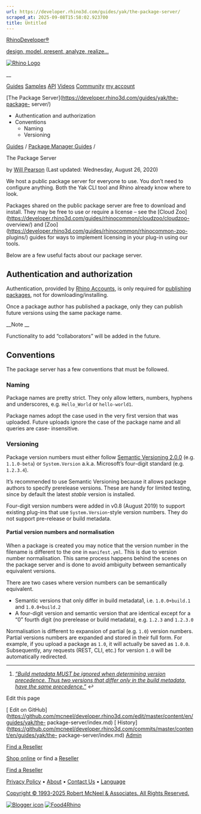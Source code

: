 ```yaml
---
url: https://developer.rhino3d.com/guides/yak/the-package-server/
scraped_at: 2025-09-08T15:58:02.923700
title: Untitled
---
```


[RhinoDeveloper®](/)

[design, model, present, analyze, realize...](/)

[![Rhino Logo](https://developer.rhino3d.com/images/rhinodevlogo.png)](/)

__

[Guides](https://developer.rhino3d.com/guides)
[Samples](https://developer.rhino3d.com/samples)
[API](https://developer.rhino3d.com/api)
[Videos](https://developer.rhino3d.com/videos)
[Community](https://discourse.mcneel.com/c/rhino-developer) [my account
](https://www.rhino3d.com/my-account/ "Manage your account, licenses, and
teams")

[The Package Server](https://developer.rhino3d.com/guides/yak/the-package-
server/)

  * Authentication and authorization
  * Conventions
    * Naming
    * Versioning

[Guides](https://developer.rhino3d.com/en/guides/) / [Package Manager
Guides](https://developer.rhino3d.com/en/guides/yak/) /

The Package Server

by [Will Pearson](https://discourse.mcneel.com/u/will/) (Last updated:
Wednesday, August 26, 2020)

We host a public package server for everyone to use. You don’t need to
configure anything. Both the Yak CLI tool and Rhino already know where to
look.

Packages shared on the public package server are free to download and install.
They may be free to use or require a license – see the [Cloud
Zoo](https://developer.rhino3d.com/guides/rhinocommon/cloudzoo/cloudzoo-
overview/) and
[Zoo](https://developer.rhino3d.com/guides/rhinocommon/rhinocommon-zoo-
plugins/) guides for ways to implement licensing in your plug-in using our
tools.

Below are a few useful facts about our package server.

## Authentication and authorization

Authentication, provided by [Rhino Accounts](https://accounts.rhino3d.com), is
only required for [publishing packages](../pushing-a-package-to-the-server),
not for downloading/installing.

Once a package author has published a package, only they can publish future
versions using the same package name.

__Note __

Functionality to add “collaborators” will be added in the future.

## Conventions

The package server has a few conventions that must be followed.

### Naming

Package names are pretty strict. They only allow letters, numbers, hyphens and
underscores, e.g. `Hello_World` or `hello-world1`.

Package names adopt the case used in the very first version that was uploaded.
Future uploads ignore the case of the package name and all queries are case-
insensitive.

### Versioning

Package version numbers must either follow [Semantic Versioning
2.0.0](http://semver.org/spec/v2.0.0.html) (e.g. `1.1.0-beta`) or
`System.Version` a.k.a. Microsoft’s four-digit standard (e.g. `1.2.3.4`).

It’s recommended to use Semantic Versioning because it allows package authors
to specify prerelease versions. These are handy for limited testing, since by
default the latest _stable_ version is installed.

Four-digit version numbers were added in v0.8 (August 2019) to support
existing plug-ins that use `System.Version`-style version numbers. They do not
support pre-release or build metadata.

#### Partial version numbers and normalisation

When a package is created you may notice that the version number in the
filename is different to the one in `manifest.yml`. This is due to version
number normalisation. This same process happens behind the scenes on the
package server and is done to avoid ambiguity between semantically equivalent
versions.

There are two cases where version numbers can be semantically equivalent.

  * Semantic versions that only differ in build metadata1, i.e. `1.0.0+build.1` and `1.0.0+build.2`
  * A four-digit version and semantic version that are identical except for a “0” fourth digit (no prerelease or build metadata), e.g. `1.2.3` and `1.2.3.0`

Normalisation is different to expansion of partial (e.g. `1.0`) version
numbers. Partial versions numbers are expanded and stored in their full form.
For example, if you upload a package as `1.0`, it will actually be saved as
`1.0.0`. Subsequently, any requests (REST, CLI, etc.) for version `1.0` will
be automatically redirected.

* * *

  1. [_“Build metadata MUST be ignored when determining version precedence. Thus two versions that differ only in the build metadata, have the same precedence.”_](https://semver.org/#spec-item-10) ↩︎

Edit this page

[ Edit on
GitHub](https://github.com/mcneel/developer.rhino3d.com/edit/master/content/en/guides/yak/the-
package-server/index.md) [
History](https://github.com/mcneel/developer.rhino3d.com/commits/master/content/en/guides/yak/the-
package-server/index.md) [ Admin](https://developer.rhino3d.com/admin)

[Find a Reseller](https://www.rhino3d.com/sales)

[Shop online](https://www.rhino3d.com/store) or find a
[Reseller](https://www.rhino3d.com/sales)

[Find a Reseller](https://www.rhino3d.com/sales)

[Privacy Policy](https://www.rhino3d.com/privacy) •
[About](https://www.rhino3d.com/mcneel/about) • [Contact
Us](https://www.rhino3d.com/mcneel/contact) • [
Language](https://www.rhino3d.com/language "Change to a different region or
language")

[Copyright © 1993-2025 Robert McNeel & Associates. All Rights
Reserved.](https://www.rhino3d.com/mcneel/about)

[](https://www.facebook.com/McNeelRhinoceros/)
[](https://twitter.com/bobmcneel) [](https://www.linkedin.com/groups/75313/)
[](https://www.youtube.com/user/RhinoGuide/videos) [](https://vimeo.com/rhino)
[![Blogger
icon](https://developer.rhino3d.com/images/blogger.svg)](http://blog.rhino3d.com/)
[![Food4Rhino](https://developer.rhino3d.com/images/f4r_icon_01.svg)](https://www.food4rhino.com)

